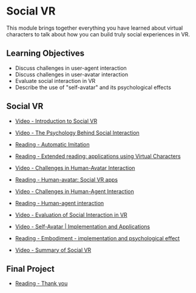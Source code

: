 # Social VR

This module brings together everything you have learned about virtual characters to talk about how you can build truly social experiences in VR.

## Learning Objectives

- Discuss challenges in user-agent interaction
- Discuss challenges in user-avatar interaction
- Evaluate social interaction in VR
- Describe the use of "self-avatar" and its psychological effects

## Social VR

- [Video - Introduction to Social VR](https://www.coursera.org/learn/interactive-3d-characters-social-virtual-reality/lecture/rkxEP/introduction-to-social-vr)

- [Video - The Psychology Behind Social Interaction](https://www.coursera.org/learn/interactive-3d-characters-social-virtual-reality/lecture/uv4An/the-psychology-behind-social-interaction)

- [Reading - Automatic Imitation](https://www.coursera.org/learn/interactive-3d-characters-social-virtual-reality/supplement/kvDEV/automatic-imitation)

- [Reading - Extended reading: applications using Virtual Characters](https://www.coursera.org/learn/interactive-3d-characters-social-virtual-reality/supplement/ZLf4a/extended-reading-applications-using-virtual-characters)

- [Video - Challenges in Human-Avatar Interaction](https://www.coursera.org/learn/interactive-3d-characters-social-virtual-reality/lecture/vrJzD/challenges-in-human-avatar-interaction)

- [Reading - Human-avatar: Social VR apps](https://www.coursera.org/learn/interactive-3d-characters-social-virtual-reality/supplement/z0n5o/human-avatar-social-vr-apps)

- [Video - Challenges in Human-Agent Interaction](https://www.coursera.org/learn/interactive-3d-characters-social-virtual-reality/lecture/ZUkol/challenges-in-human-agent-interaction)

- [Reading - Human-agent interaction](https://www.coursera.org/learn/interactive-3d-characters-social-virtual-reality/supplement/HwAHc/human-agent-interaction)

- [Video - Evaluation of Social Interaction in VR](https://www.coursera.org/learn/interactive-3d-characters-social-virtual-reality/lecture/O69Zj/evaluation-of-social-interaction-in-vr)

- [Video - Self-Avatar | Implementation and Applications](https://www.coursera.org/learn/interactive-3d-characters-social-virtual-reality/lecture/fXGr4/self-avatar-implementation-and-applications)

- [Reading - Embodiment - implementation and psychological effect](https://www.coursera.org/learn/interactive-3d-characters-social-virtual-reality/supplement/6Pahx/embodiment-implementation-and-psychological-effect)

- [Video - Summary of Social VR](https://www.coursera.org/learn/interactive-3d-characters-social-virtual-reality/lecture/960KG/summary-of-social-vr)

## Final Project

- [Reading - Thank you](https://www.coursera.org/learn/interactive-3d-characters-social-virtual-reality/supplement/CeyYk/thank-you)
